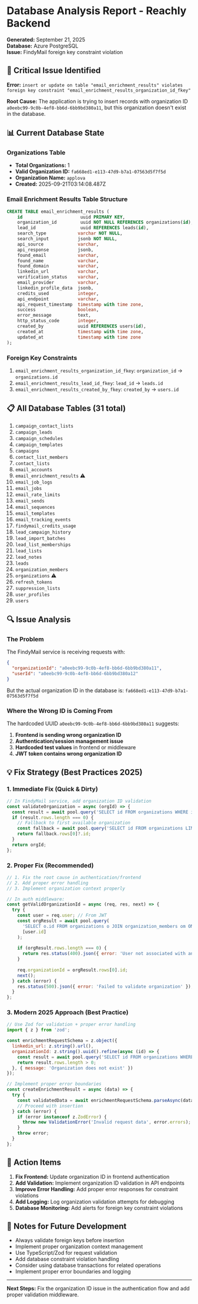 # Database Analysis Report - Reachly Backend

**Generated:** September 21, 2025  
**Database:** Azure PostgreSQL  
**Issue:** FindyMail foreign key constraint violation

## 🚨 Critical Issue Identified

**Error:** `insert or update on table "email_enrichment_results" violates foreign key constraint "email_enrichment_results_organization_id_fkey"`

**Root Cause:** The application is trying to insert records with organization ID `a0eebc99-9c0b-4ef8-bb6d-6bb9bd380a11`, but this organization doesn't exist in the database.

## 📊 Current Database State

### Organizations Table
- **Total Organizations:** 1
- **Valid Organization ID:** `fa668ed1-e113-47d9-b7a1-07563d5f7f5d`
- **Organization Name:** `applova`
- **Created:** 2025-09-21T03:14:08.487Z

### Email Enrichment Results Table Structure
```sql
CREATE TABLE email_enrichment_results (
    id                      uuid PRIMARY KEY,
    organization_id         uuid NOT NULL REFERENCES organizations(id),  -- ⚠️ FK Constraint
    lead_id                 uuid REFERENCES leads(id),
    search_type            varchar NOT NULL,
    search_input           jsonb NOT NULL,
    api_source             varchar,
    api_response           jsonb,
    found_email            varchar,
    found_name             varchar,
    found_domain           varchar,
    linkedin_url           varchar,
    verification_status    varchar,
    email_provider         varchar,
    linkedin_profile_data  jsonb,
    credits_used           integer,
    api_endpoint           varchar,
    api_request_timestamp  timestamp with time zone,
    success                boolean,
    error_message          text,
    http_status_code       integer,
    created_by             uuid REFERENCES users(id),
    created_at             timestamp with time zone,
    updated_at             timestamp with time zone
);
```

### Foreign Key Constraints
1. `email_enrichment_results_organization_id_fkey`: `organization_id` → `organizations.id`
2. `email_enrichment_results_lead_id_fkey`: `lead_id` → `leads.id`
3. `email_enrichment_results_created_by_fkey`: `created_by` → `users.id`

## 📋 All Database Tables (31 total)
1. `campaign_contact_lists`
2. `campaign_leads`
3. `campaign_schedules`
4. `campaign_templates`
5. `campaigns`
6. `contact_list_members`
7. `contact_lists`
8. `email_accounts`
9. `email_enrichment_results` ⚠️
10. `email_job_logs`
11. `email_jobs`
12. `email_rate_limits`
13. `email_sends`
14. `email_sequences`
15. `email_templates`
16. `email_tracking_events`
17. `findymail_credits_usage`
18. `lead_campaign_history`
19. `lead_import_batches`
20. `lead_list_memberships`
21. `lead_lists`
22. `lead_notes`
23. `leads`
24. `organization_members`
25. `organizations` ⚠️
26. `refresh_tokens`
27. `suppression_lists`
28. `user_profiles`
29. `users`

## 🔍 Issue Analysis

### The Problem
The FindyMail service is receiving requests with:
```json
{
  "organizationId": "a0eebc99-9c0b-4ef8-bb6d-6bb9bd380a11",
  "userId": "a0eebc99-9c0b-4ef8-bb6d-6bb9bd380a12"
}
```

But the actual organization ID in the database is: `fa668ed1-e113-47d9-b7a1-07563d5f7f5d`

### Where the Wrong ID is Coming From
The hardcoded UUID `a0eebc99-9c0b-4ef8-bb6d-6bb9bd380a11` suggests:
1. **Frontend is sending wrong organization ID**
2. **Authentication/session management issue** 
3. **Hardcoded test values** in frontend or middleware
4. **JWT token contains wrong organization ID**

## 💡 Fix Strategy (Best Practices 2025)

### 1. Immediate Fix (Quick & Dirty)
```javascript
// In FindyMail service, add organization ID validation
const validateOrganization = async (orgId) => {
  const result = await pool.query('SELECT id FROM organizations WHERE id = $1', [orgId]);
  if (result.rows.length === 0) {
    // Fallback to first available organization
    const fallback = await pool.query('SELECT id FROM organizations LIMIT 1');
    return fallback.rows[0]?.id;
  }
  return orgId;
};
```

### 2. Proper Fix (Recommended)
```javascript
// 1. Fix the root cause in authentication/frontend
// 2. Add proper error handling
// 3. Implement organization context properly

// In auth middleware:
const getValidOrganizationId = async (req, res, next) => {
  try {
    const user = req.user; // From JWT
    const orgResult = await pool.query(
      'SELECT o.id FROM organizations o JOIN organization_members om ON o.id = om.organization_id WHERE om.user_id = $1 LIMIT 1',
      [user.id]
    );
    
    if (orgResult.rows.length === 0) {
      return res.status(400).json({ error: 'User not associated with any organization' });
    }
    
    req.organizationId = orgResult.rows[0].id;
    next();
  } catch (error) {
    res.status(500).json({ error: 'Failed to validate organization' });
  }
};
```

### 3. Modern 2025 Approach (Best Practice)
```javascript
// Use Zod for validation + proper error handling
import { z } from 'zod';

const enrichmentRequestSchema = z.object({
  linkedin_url: z.string().url(),
  organizationId: z.string().uuid().refine(async (id) => {
    const result = await pool.query('SELECT id FROM organizations WHERE id = $1', [id]);
    return result.rows.length > 0;
  }, { message: 'Organization does not exist' })
});

// Implement proper error boundaries
const createEnrichmentResult = async (data) => {
  try {
    const validatedData = await enrichmentRequestSchema.parseAsync(data);
    // Proceed with insertion
  } catch (error) {
    if (error instanceof z.ZodError) {
      throw new ValidationError('Invalid request data', error.errors);
    }
    throw error;
  }
};
```

## 🚀 Action Items

1. **Fix Frontend:** Update organization ID in frontend authentication
2. **Add Validation:** Implement organization ID validation in API endpoints  
3. **Improve Error Handling:** Add proper error responses for constraint violations
4. **Add Logging:** Log organization validation attempts for debugging
5. **Database Monitoring:** Add alerts for foreign key constraint violations

## 📝 Notes for Future Development

- Always validate foreign keys before insertion
- Implement proper organization context management
- Use TypeScript/Zod for request validation
- Add database constraint violation handling
- Consider using database transactions for related operations
- Implement proper error boundaries and logging

---

**Next Steps:** Fix the organization ID issue in the authentication flow and add proper validation middleware.

